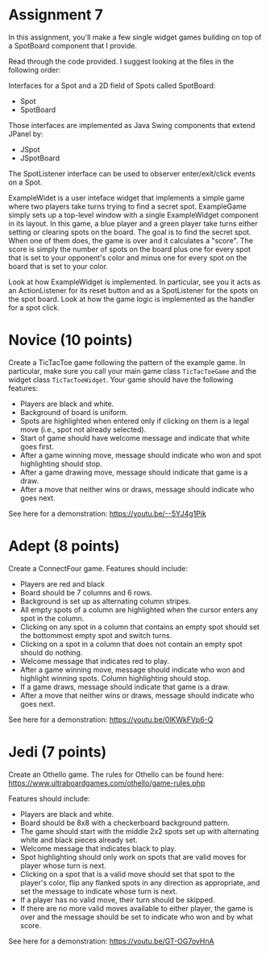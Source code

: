# Assignment 7

In this assignment, you'll make a few single widget games building on top of a SpotBoard component that I provide.

Read through the code provided. I suggest looking at the files in the following order:

Interfaces for a Spot and a 2D field of Spots called SpotBoard:
* Spot
* SpotBoard

Those interfaces are implemented as Java Swing components that extend JPanel by:
* JSpot
* JSpotBoard

The SpotListener interface can be used to observer enter/exit/click events on a Spot.

ExampleWidet is a user inteface widget that implements a simple game where two players
take turns trying to find a secret spot. ExampleGame simply sets up a top-level window 
with a single ExampleWidget component in its layout. In this game, a blue player
and a green player take turns either setting or clearing spots on the board. The goal is to
find the secret spot. When one of them does, the game is over and it calculates a "score". The
score is simply the number of spots on the board plus one for every spot that is set to your
opponent's color and minus one for every spot on the board that is set to your color. 

Look at how ExampleWidget is implemented. In particular, see you it acts as an ActionListener
for its reset button and as a SpotListener for the spots on the spot board. Look at how the
game logic is implemented as the handler for a spot click.

# Novice (10 points)

Create a TicTacToe game following the pattern of the example game. In particular, make sure you call your main game class `TicTacToeGame`
and the widget class `TicTacToeWidget`. Your game should have the following features:

* Players are black and white.
* Background of board is uniform.
* Spots are highlighted when entered only if clicking on them is a legal move (i.e., spot not already selected).
* Start of game should have welcome message and indicate that white goes first.
* After a game winning move, message should indicate who won and spot highlighting should stop.
* After a game drawing move, message should indicate that game is a draw.
* After a move that neither wins or draws, message should indicate who goes next.

See here for a demonstration: https://youtu.be/--5YJ4g1Pik

# Adept (8 points)

Create a ConnectFour game. Features should include:

* Players are red and black
* Board should be 7 columns and 6 rows.
* Background is set up as alternating column stripes.
* All empty spots of a column are highlighted when the cursor enters any spot in the column.
* Clicking on any spot in a column that contains an empty spot should set the bottommost empty spot and switch turns.
* Clicking on a spot in a column that does not contain an empty spot should do nothing.
* Welcome message that indicates red to play.
* After a game winning move, message should indicate who won and highlight winning spots. Column highlighting should stop.
* If a game draws, message should indicate that game is a draw.
* After a move that neither wins or draws, message should indicate who goes next.

See here for a demonstration: https://youtu.be/0lKWkFVp6-Q

# Jedi (7 points)

Create an Othello game. The rules for Othello can be found here: https://www.ultraboardgames.com/othello/game-rules.php

Features should include:
* Players are black and white.
* Board should be 8x8 with a checkerboard background pattern.
* The game should start with the middle 2x2 spots set up with alternating white and black pieces already set.
* Welcome message that indicates black to play.
* Spot highlighting should only work on spots that are valid moves for player whose turn is next.
* Clicking on a spot that is a valid move should set that spot to the player's color, flip any flanked spots in any direction as appropriate, and set the message to indicate whose turn is next.
* If a player has no valid move, their turn should be skipped.
* If there are no more valid moves available to either player, the game is over and the message should be set to indicate who won and by what score.

See here for a demonstration: https://youtu.be/GT-OG7ovHnA

